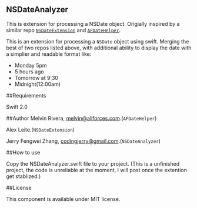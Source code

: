 ## NSDateAnalyzer
This is extension for processing a NSDate object.
Origially inspired by a similar repo <code>[NSDateExtension](https://github.com/zhang96/SwiftDateExtension)</code> and <code>[AFDateHelper](https://github.com/melvitax/AFDateHelper)</code>.

This is an extension for processing a <code>NSDate</code> object using swift. Merging the best of two repos listed above, with additional ability to display the date with a simplier and readable format like:

- Monday 5pm
- 5 hours ago
- Tomorrow at 9:30
- Midnight(12:00am)

##Requirements

Swift 2.0


##Author
Melvin Rivera, melvin@allforces.com.(<code>AFDateHelper</code>)

Alex Leite.(<code>NSDateExtension</code>)

Jerry Fengwei Zhang, codingjerry@gmail.com.(<code>NSDateAnalyzer</code>)

##How to use

Copy the NSDateAnalyzer.swift file to your project.
(This is a unfinished project, the code is unreliable at the moment, I will post once the extention get stablized.)

##License

This component is available under MIT license.